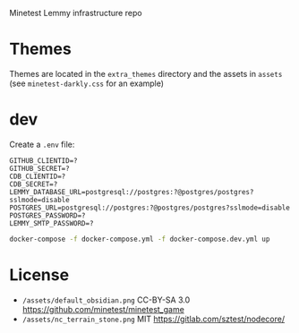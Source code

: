 
Minetest Lemmy infrastructure repo

# Themes

Themes are located in the `extra_themes` directory and the assets in `assets` (see `minetest-darkly.css` for an example)

# dev

Create a `.env` file:
```
GITHUB_CLIENTID=?
GITHUB_SECRET=?
CDB_CLIENTID=?
CDB_SECRET=?
LEMMY_DATABASE_URL=postgresql://postgres:?@postgres/postgres?sslmode=disable
POSTGRES_URL=postgresql://postgres:?@postgres/postgres?sslmode=disable
POSTGRES_PASSWORD=?
LEMMY_SMTP_PASSWORD=?
```

```sh
docker-compose -f docker-compose.yml -f docker-compose.dev.yml up
```

# License

* `/assets/default_obsidian.png` CC-BY-SA 3.0 https://github.com/minetest/minetest_game
* `/assets/nc_terrain_stone.png` MIT https://gitlab.com/sztest/nodecore/